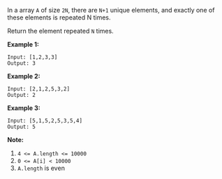 In a array `A` of size `2N`, there are `N+1` unique elements, and exactly one of these elements is repeated N times.

Return the element repeated `N` times.

 



**Example 1:**

```
Input: [1,2,3,3]
Output: 3
```

**Example 2:**

```
Input: [2,1,2,5,3,2]
Output: 2
```

**Example 3:**

```
Input: [5,1,5,2,5,3,5,4]
Output: 5
```

 

**Note:**

1. `4 <= A.length <= 10000`
2. `0 <= A[i] < 10000`
3. `A.length` is even